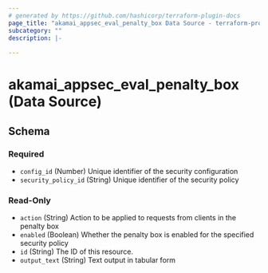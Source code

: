 ```yaml
---
# generated by https://github.com/hashicorp/terraform-plugin-docs
page_title: "akamai_appsec_eval_penalty_box Data Source - terraform-provider-akamai"
subcategory: ""
description: |-
  
---
```


# akamai_appsec_eval_penalty_box (Data Source)





<!-- schema generated by tfplugindocs -->
## Schema

### Required

- `config_id` (Number) Unique identifier of the security configuration
- `security_policy_id` (String) Unique identifier of the security policy

### Read-Only

- `action` (String) Action to be applied to requests from clients in the penalty box
- `enabled` (Boolean) Whether the penalty box is enabled for the specified security policy
- `id` (String) The ID of this resource.
- `output_text` (String) Text output in tabular form
